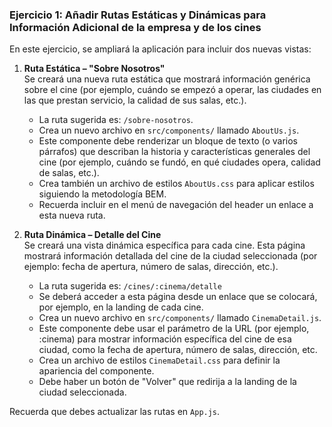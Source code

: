 ### Ejercicio 1: Añadir Rutas Estáticas y Dinámicas para Información Adicional de la empresa y de los cines

En este ejercicio, se ampliará la aplicación para incluir dos nuevas vistas:

1. **Ruta Estática – "Sobre Nosotros"**  
   Se creará una nueva ruta estática que mostrará información genérica sobre el cine (por ejemplo, cuándo se empezó a operar, las ciudades en las que prestan servicio, la calidad de sus salas, etc.).
    - La ruta sugerida es: `/sobre-nosotros`.
    - Crea un nuevo archivo en `src/components/` llamado `AboutUs.js`.
    - Este componente debe renderizar un bloque de texto (o varios párrafos) que describan la historia y características generales del cine (por ejemplo, cuándo se fundó, en qué ciudades opera, calidad de salas, etc.).
    - Crea también un archivo de estilos `AboutUs.css` para aplicar estilos siguiendo la metodología BEM.
    - Recuerda incluir en el menú de navegación del header un enlace a esta nueva ruta.


2. **Ruta Dinámica – Detalle del Cine**  
   Se creará una vista dinámica específica para cada cine. Esta página mostrará información detallada del cine de la ciudad seleccionada (por ejemplo: fecha de apertura, número de salas, dirección, etc.).
    - La ruta sugerida es: `/cines/:cinema/detalle`
    - Se deberá acceder a esta página desde un enlace que se colocará, por ejemplo, en la landing de cada cine.
    - Crea un nuevo archivo en `src/components/` llamado `CinemaDetail.js`. 
    - Este componente debe usar el parámetro de la URL (por ejemplo, :cinema) para mostrar información específica del cine de esa ciudad, como la fecha de apertura, número de salas, dirección, etc. 
    - Crea un archivo de estilos `CinemaDetail.css` para definir la apariencia del componente.
    - Debe haber un botón de "Volver" que redirija a la landing de la ciudad seleccionada.


Recuerda que debes actualizar las rutas en `App.js`.

